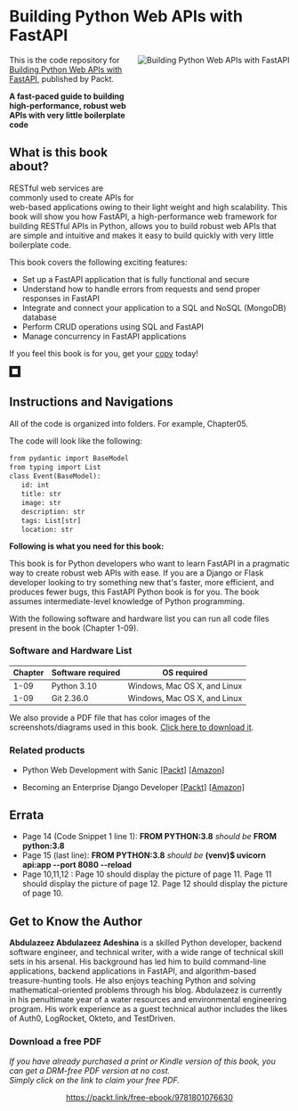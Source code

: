 


# Building Python Web APIs with FastAPI

<a href="https://www.packtpub.com/product/building-python-web-apis-with-fastapi/9781801076630?utm_source=github&utm_medium=repository&utm_campaign=9781801076630"><img src="https://static.packt-cdn.com/products/9781801076630/cover/smaller" alt="Building Python Web APIs with FastAPI" height="256px" align="right"></a>

This is the code repository for [Building Python Web APIs with FastAPI](https://www.packtpub.com/product/building-python-web-apis-with-fastapi/9781801076630?utm_source=github&utm_medium=repository&utm_campaign=9781801076630), published by Packt.

**A fast-paced guide to building high-performance, robust web APIs with very little boilerplate code**

## What is this book about?
RESTful web services are commonly used to create APIs for web-based applications owing to their light weight and high scalability. This book will show you how FastAPI, a high-performance web framework for building RESTful APIs in Python, allows you to build robust web APIs that are simple and intuitive and makes it easy to build quickly with very little boilerplate code.

This book covers the following exciting features:
* Set up a FastAPI application that is fully functional and secure
* Understand how to handle errors from requests and send proper responses in FastAPI
* Integrate and connect your application to a SQL and NoSQL (MongoDB) database
* Perform CRUD operations using SQL and FastAPI
* Manage concurrency in FastAPI applications

If you feel this book is for you, get your [copy](https://www.amazon.com/dp/1801076634) today!

<a href="https://www.packtpub.com/?utm_source=github&utm_medium=banner&utm_campaign=GitHubBanner"><img src="https://raw.githubusercontent.com/PacktPublishing/GitHub/master/GitHub.png" 
alt="https://www.packtpub.com/" border="5" /></a>


## Instructions and Navigations
All of the code is organized into folders. For example, Chapter05.

The code will look like the following:
```
from pydantic import BaseModel
from typing import List
class Event(BaseModel):
   id: int
   title: str
   image: str
   description: str
   tags: List[str]
   location: str  
```

**Following is what you need for this book:**

This book is for Python developers who want to learn FastAPI in a pragmatic way to create robust web APIs with ease. If you are a Django or Flask developer looking to try something new that's faster, more efficient, and produces fewer bugs, this FastAPI Python book is for you. The book assumes intermediate-level knowledge of Python programming.

With the following software and hardware list you can run all code files present in the book (Chapter 1-09).

### Software and Hardware List

| Chapter  | Software required                   | OS required                        |
| -------- | ------------------------------------| -----------------------------------|
| 1-09     | Python 3.10                         | Windows, Mac OS X, and Linux       |
| 1-09     | Git 2.36.0                          | Windows, Mac OS X, and Linux       |



We also provide a PDF file that has color images of the screenshots/diagrams used in this book. [Click here to download it](https://packt.link/qqhpc).


### Related products <Other books you may enjoy>
* Python Web Development with Sanic [[Packt]](https://www.packtpub.com/product/python-web-development-with-sanic/9781801814416?_ga=2.134911217.1837201707.1657723916-1157268863.1584421665&utm_source=github&utm_medium=repository&utm_campaign=9781801814416) [[Amazon]](https://www.amazon.com/dp/1801814414)

* Becoming an Enterprise Django Developer [[Packt]](https://www.packtpub.com/product/becoming-an-enterprise-django-developer/9781801073639?_ga=2.127463693.1837201707.1657723916-1157268863.1584421665&utm_source=github&utm_medium=repository&utm_campaign=9781801073639) [[Amazon]](https://www.amazon.com/dp/1801073635)

## Errata 
 * Page 14 (Code Snippet 1 line 1):  **FROM PYTHON:3.8** _should be_ **FROM python:3.8**
 * Page 15 (last line):  **FROM PYTHON:3.8** _should be_ **(venv)$ uvicorn api:app --port 8080 --reload**
 * Page 10,11,12 :  Page 10 should display the picture of page 11. Page 11 should display the picture of page 12. Page 12 should display the picture of page 10.
 
## Get to Know the Author
**Abdulazeez Abdulazeez Adeshina**
is a skilled Python developer, backend software engineer, and technical writer, with a wide range of technical skill sets in his arsenal. His background has led him to build command-line applications, backend applications in FastAPI, and algorithm-based treasure-hunting tools. He also enjoys teaching Python and solving mathematical-oriented problems through his blog. Abdulazeez is currently in his penultimate year of a water resources and environmental engineering program. His work experience as a guest technical author includes the likes of Auth0, LogRocket, Okteto, and TestDriven.




### Download a free PDF

 <i>If you have already purchased a print or Kindle version of this book, you can get a DRM-free PDF version at no cost.<br>Simply click on the link to claim your free PDF.</i>
<p align="center"> <a href="https://packt.link/free-ebook/9781801076630">https://packt.link/free-ebook/9781801076630 </a> </p>
